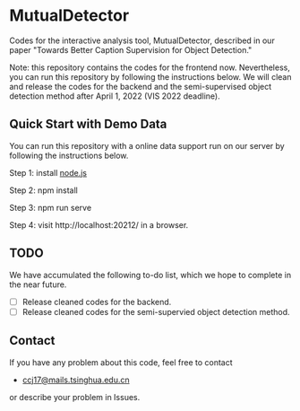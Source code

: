 MutualDetector
======================
Codes for the interactive analysis tool, MutualDetector, described in our paper "Towards Better Caption Supervision for Object Detection."

Note: this repository contains the codes for the frontend now. 
Nevertheless, you can run this repository by following the instructions below. 
We will clean and release the codes for the backend and the semi-supervised object detection method after April 1, 2022 (VIS 2022 deadline).

Quick Start with Demo Data
-----------------
You can run this repository with a online data support run on our server by following the instructions below.

Step 1: install [node.js](https://docs.npmjs.com/downloading-and-installing-node-js-and-npm)

Step 2: npm install

Step 3: npm run serve

Step 4: visit http://localhost:20212/ in a browser.


## TODO
We have accumulated the following to-do list, which we hope to complete in the near future.
  * [ ] Release cleaned codes for the backend. 
  * [ ] Release cleaned codes for the semi-supervied object detection method.

## Contact
If you have any problem about this code, feel free to contact
- ccj17@mails.tsinghua.edu.cn

or describe your problem in Issues.